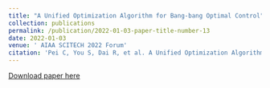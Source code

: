 ```yaml
---
title: "A Unified Optimization Algorithm for Bang-bang Optimal Control"
collection: publications
permalink: /publication/2022-01-03-paper-title-number-13
date: 2022-01-03
venue: ' AIAA SCITECH 2022 Forum'
citation: 'Pei C, You S, Dai R, et al. A Unified Optimization Algorithm for Bang-bang Optimal Control[C]//AIAA SCITECH 2022 Forum. 2022: 0953.'
---
```

[Download paper here](http://ChaoyingPei.github.io/files/bangbang.pdf)
